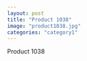 ```yaml
---
layout: post
title: "Product 1038"
image: "product1038.jpg"
categories: "category1"
---
```

Product 1038
